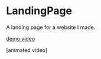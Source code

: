 # LandingPage
A landing page for a website I made. 

[demo video](https://youtu.be/HGUEZy-aa2A)
 
 [animated video] 

